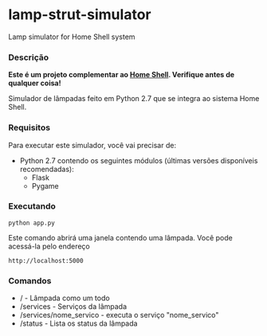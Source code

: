 lamp-strut-simulator
====================

Lamp simulator for Home Shell system

### Descrição ###
**Este é um projeto complementar ao [Home Shell](http://github.com/alisonbento/home-shell). Verifique antes de qualquer coisa!**

Simulador de lâmpadas feito em Python 2.7 que se integra ao sistema Home Shell.

### Requisitos ###

Para executar este simulador, você vai precisar de:
* Python 2.7 contendo os seguintes módulos (últimas versões disponíveis recomendadas):
  * Flask
  * Pygame

### Executando ###

```
python app.py
```

Este comando abrirá uma janela contendo uma lâmpada. Você pode acessá-la pelo endereço

```
http://localhost:5000
```

### Comandos ###

* / - Lâmpada como um todo
* /services - Serviços da lâmpada
* /services/nome_servico - executa o serviço "nome_servico"
* /status - Lista os status da lâmpada
